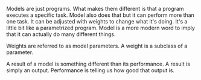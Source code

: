 Models are just programs. What makes them different is that a program executes a specific task. Model also does that but it can perform more than one task. It can be adjusted with weights to change what it's doing. It's a little bit like a parametrized program. Model is a more modern word to imply that it can actually do many different things.

Weights are referred to as model parameters. A weight is a subclass of a parameter.

A result of a model is something different than its performance. A result is simply an output. Performance is telling us how good that output is. 
